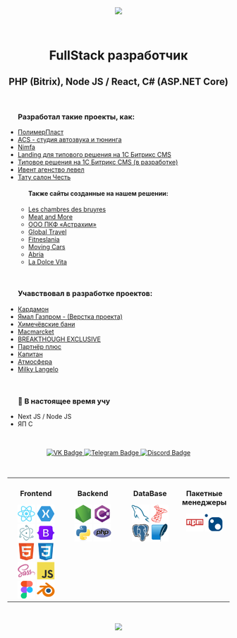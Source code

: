 <div id="header" align="center">
  <img src="https://media.giphy.com/media/v1.Y2lkPTc5MGI3NjExNGI2MTA1YWE4OWI3YTc1N2UyOTA4ODQxNDg0NDgzOGRhNGM4NTQ2ZCZjdD1n/eNfWZqTVYGRv9ZsjS3/giphy.gif" width="200" />
</div>

<br/>
<br/>

<h1 align="center">FullStack разработчик</h1>
<h2 align="center">PHP (Bitrix), Node JS / React, C# (ASP.NET Core)</h2>

<br/>

<ul>
  <h3>Разработал такие проекты, как:</h3>
  <li><a href="http://plpl.contserv.tmweb.ru/">ПолимерПласт</a></li>
  <li><a href="https://autocs.ru/">ACS - студия автозвука и тюнинга</a></li>
  <li><a href="https://nimfadostavka.ru/">Nimfa</a></li>
  <li><a href="https://turbosites.ru/">Landing для типового решения на 1С Битрикс CMS</a></li>
  <li><a href="https://test.turbosites.ru/">Типовое решения на 1С Битрикс CMS (в разработке)</a></li>
  <li><a href="https://level30.ru/">Ивент агенство левел</a></li>
  <li><a href="https://4estclub.ru/">Тату салон Честь</a></li>
  <ul>
    <h4>Также сайты созданные на нашем решении:</h4>
    <li><a href="https://les-chambres-des-bruyres.fr/">Les chambres des bruyres</a></li>
    <li><a href="https://meat-and-more.ru/">Meat and More</a></li>
    <li><a href="https://astra-farm.ru/">ООО ПКФ «Астрахим»</a></li>
    <li><a href="https://global-travel.su/">Global Travel</a></li>
    <li><a href="https://fitnesslania.ru/">Fitneslania</a></li>
    <li><a href="https://auto.turbosites.ru/">Moving Cars</a></li>
    <li><a href="https://medicine.turbosites.ru/">Abria</a></li>
    <li><a href="https://restaurant.turbosites.ru/">La Dolce Vita</a></li>
  </ul>
</ul>

<br/>

<ul>
  <h3>Учавствовал в разработке проектов:</h3>
  <li><a href="https://kardamon-shop.ru/">Кардамон</a></li>
  <li><a href="https://github.com/Malcev-Nikita/Yamal-Gazprom">Ямал Газпром - (Верстка проекта)</a></li>
  <li><a href="https://khimichevskiebani.ru/">Химечёвские бани</a></li>
  <li><a href="#">Macmarcket</a></li>
  <li><a href="https://breakthroughdxb.com/">BREAKTHOUGH EXCLUSIVE</a></li>
  <li><a href="https://partnerplus30.ru/">Партнёр плюс</a></li>
  <li><a href="https://astkapitan.ru/">Капитан</a></li>
  <li><a href="https://atmosfera30.ru/">Атмосфера</a></li>
  <li><a href="https://www.milkylangelo.ru/">Milky Langelo</a></li>
</ul>

<br/>

<ul>
  <h3>🦾 В настоящее время учу</h3>
  <li>Next JS / Node JS</li>
  <li>ЯП C</li>
</ul>

<br/>
<br/>

<div id="badges" align="center">
  <a href="https://vk.com/nikitamalcev03">
    <img src="https://img.shields.io/badge/VK-blue?style=for-the-badge&logo=vk&logoColor=white" alt="VK Badge"/>
  </a>
  <a href="https://t.me/nikitamalcev3">
    <img src="https://img.shields.io/badge/Telegram-00BFFF?style=for-the-badge&logo=telegram&logoColor=white" alt="Telegram Badge"/>
  </a>
  <a href="https://discord.gg/Wkh4SwNYXf">
    <img src="https://img.shields.io/badge/Discord-6A5ACD?style=for-the-badge&logo=discord&logoColor=white" alt="Discord Badge"/>
  </a>
</div>

<br/>
<br/>

<table align="center">
  <tr>
    <td valign="top" width="33%">
      <div align="center">
        <h3>Frontend</h3>
        <img src="https://github.com/devicons/devicon/blob/master/icons/react/react-original.svg" title="React" alt="React" width="40" height="40" />
        <img src="https://github.com/devicons/devicon/blob/master/icons/xamarin/xamarin-original.svg" title="XAMARIN" alt="XAMARIN" width="40" height="40" />
        <img src="https://github.com/devicons/devicon/blob/master/icons/electron/electron-original.svg" title="ElectronJS" alt="ElectronJS" width="40" height="40" />
        <img src="https://github.com/devicons/devicon/blob/master/icons/bootstrap/bootstrap-original.svg" title="Bootstrap" alt="Bootstrap" width="40" height="40" />
        <img src="https://github.com/devicons/devicon/blob/master/icons/html5/html5-original.svg" title="HTML5" alt="HTML5" width="40" height="40" />
        <img src="https://github.com/devicons/devicon/blob/master/icons/css3/css3-original.svg" title="CSS3" alt="CSS3" width="40" height="40" />
        <img src="https://github.com/devicons/devicon/blob/master/icons/sass/sass-original.svg" title="SASS" alt="SASS" width="40" height="40" />
        <img src="https://github.com/devicons/devicon/blob/master/icons/javascript/javascript-original.svg" title="JS" alt="JS" width="40" height="40" />
        <img src="https://github.com/devicons/devicon/blob/master/icons/figma/figma-original.svg" title="Figma" alt="Figma" width="40" height="40" />
        <img src="https://github.com/devicons/devicon/blob/master/icons/blender/blender-original.svg" title="Blender" alt="Blender" width="40" height="40" />
      </div>
    </td>
    <td valign="top" width="33%">
      <div align="center">
        <h3>Backend</h3>
        <img src="https://github.com/devicons/devicon/blob/master/icons/nodejs/nodejs-original.svg" title="NodeJS" alt="NodeJS" width="40" height="40" />
        <img src="https://github.com/devicons/devicon/blob/master/icons/csharp/csharp-original.svg" title="C#" alt="C#" width="40" height="40" />
        <img src="https://github.com/devicons/devicon/blob/master/icons/python/python-original.svg" title="Python" alt="Python" width="40" height="40" />
        <img src="https://github.com/devicons/devicon/blob/master/icons/php/php-original.svg" title="PHP" alt="PHP" width="40" height="40" />
      </div>
    </td>
    <td valign="top" width="33%">
      <div align="center">
        <h3>DataBase</h3>
        <img src="https://github.com/devicons/devicon/blob/master/icons/mysql/mysql-original.svg" title="MySQL" alt="MySQL" width="40" height="40" />
        <img src="https://github.com/devicons/devicon/blob/master/icons/microsoftsqlserver/microsoftsqlserver-plain.svg" title="TransactSQL" alt="TransactSQL" width="40" height="40" />
        <img src="https://github.com/devicons/devicon/blob/master/icons/postgresql/postgresql-original.svg" title="PostrgeSQL" alt="PostrgeSQL" width="40" height="40" />
        <img src="https://github.com/devicons/devicon/blob/master/icons/sqlite/sqlite-original.svg" title="sqlite" alt="sqlite" width="40" height="40" />
      </div>
    </td>
    <td valign="top" width="33%">
      <div align="center">
        <h3>Пакетные менеджеры</h3>
        <img src="https://github.com/devicons/devicon/blob/master/icons/npm/npm-original-wordmark.svg" title="npm" alt="npm" width="40" height="40" />
        <img src="https://github.com/devicons/devicon/blob/master/icons/nuget/nuget-original.svg" title="NuGet" alt="NuGet" width="40" height="40" />
      </div>
    </td>
    </td>
  </tr>
</table>

<br/>
<br/>

<div align="center">
  <picture>
    <source 
      srcset="https://github-readme-stats.vercel.app/api?username=Malcev-Nikita&show_icons=true&theme=dark"
      media="(prefers-color-scheme: dark)"
    />
    <source
      srcset="https://github-readme-stats.vercel.app/api?username=Malcev-Nikita&show_icons=true"
      media="(prefers-color-scheme: light), (prefers-color-scheme: no-preference)"
    />
  <img src="https://github-readme-stats.vercel.app/api?username=Malcev-Nikita&show_icons=true" />
  </picture>
</div>
